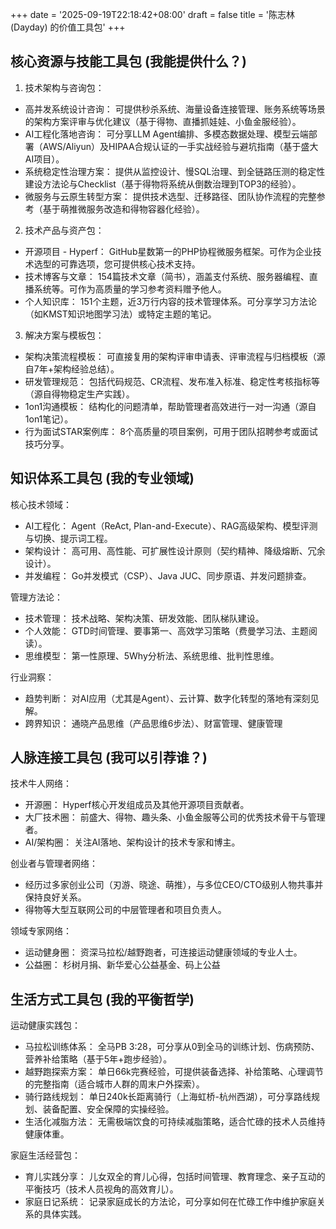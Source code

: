 +++
date = '2025-09-19T22:18:42+08:00'
draft = false
title = '陈志林 (Dayday) 的价值工具包'
+++

## 核心资源与技能工具包 (我能提供什么？)

1. 技术架构与咨询包：

- 高并发系统设计咨询： 可提供秒杀系统、海量设备连接管理、账务系统等场景的架构方案评审与优化建议（基于得物、直播抓娃娃、小鱼金服经验）。
- AI工程化落地咨询： 可分享LLM Agent编排、多模态数据处理、模型云端部署（AWS/Aliyun）及HIPAA合规认证的一手实战经验与避坑指南（基于盛大AI项目）。
- 系统稳定性治理方案： 提供从监控设计、慢SQL治理、到全链路压测的稳定性建设方法论与Checklist（基于得物将系统从倒数治理到TOP3的经验）。
- 微服务与云原生转型方案： 提供技术选型、迁移路径、团队协作流程的完整参考（基于萌推微服务改造和得物容器化经验）。

2. 技术产品与资产包：

- 开源项目 - Hyperf： GitHub星数第一的PHP协程微服务框架。可作为企业技术选型的可靠选项，您可提供核心技术支持。
- 技术博客与文章： 154篇技术文章（简书），涵盖支付系统、服务器编程、直播系统等。可作为高质量的学习参考资料赠予他人。
- 个人知识库： 151个主题，近3万行内容的技术管理体系。可分享学习方法论（如KMST知识地图学习法）或特定主题的笔记。

3. 解决方案与模板包：

- 架构决策流程模板： 可直接复用的架构评审申请表、评审流程与归档模板（源自7年+架构经验总结）。
- 研发管理规范： 包括代码规范、CR流程、发布准入标准、稳定性考核指标等（源自得物稳定生产实践）。
- 1on1沟通模板： 结构化的问题清单，帮助管理者高效进行一对一沟通（源自1on1笔记）。
- 行为面试STAR案例库： 8个高质量的项目案例，可用于团队招聘参考或面试技巧分享。

## 知识体系工具包 (我的专业领域)

核心技术领域：

- AI工程化： Agent（ReAct, Plan-and-Execute）、RAG高级架构、模型评测与切换、提示词工程。
- 架构设计： 高可用、高性能、可扩展性设计原则（契约精神、降级熔断、冗余设计）。
- 并发编程： Go并发模式（CSP）、Java JUC、同步原语、并发问题排查。

管理方法论：

- 技术管理： 技术战略、架构决策、研发效能、团队梯队建设。
- 个人效能： GTD时间管理、要事第一、高效学习策略（费曼学习法、主题阅读）。
- 思维模型： 第一性原理、5Why分析法、系统思维、批判性思维。

行业洞察：

- 趋势判断： 对AI应用（尤其是Agent）、云计算、数字化转型的落地有深刻见解。
- 跨界知识： 通晓产品思维（产品思维6步法）、财富管理、健康管理 

## 人脉连接工具包 (我可以引荐谁？)

技术牛人网络：

- 开源圈： Hyperf核心开发组成员及其他开源项目贡献者。
- 大厂技术圈： 前盛大、得物、趣头条、小鱼金服等公司的优秀技术骨干与管理者。
- AI/架构圈： 关注AI落地、架构设计的技术专家和博主。

创业者与管理者网络：

- 经历过多家创业公司（刃游、晓途、萌推），与多位CEO/CTO级别人物共事并保持良好关系。
- 得物等大型互联网公司的中层管理者和项目负责人。

领域专家网络：

- 运动健身圈： 资深马拉松/越野跑者，可连接运动健康领域的专业人士。
- 公益圈： 杉树月捐、新华爱心公益基金、码上公益

## 生活方式工具包 (我的平衡哲学)

运动健康实践包：

- 马拉松训练体系： 全马PB 3:28，可分享从0到全马的训练计划、伤病预防、营养补给策略（基于5年+跑步经验）。
- 越野跑探索方案： 单日66k完赛经验，可提供装备选择、补给策略、心理调节的完整指南（适合城市人群的周末户外探索）。
- 骑行路线规划： 单日240k长距离骑行（上海虹桥-杭州西湖），可分享路线规划、装备配置、安全保障的实操经验。
- 生活化减脂方法： 无需极端饮食的可持续减脂策略，适合忙碌的技术人员维持健康体重。

家庭生活经营包：

- 育儿实践分享： 儿女双全的育儿心得，包括时间管理、教育理念、亲子互动的平衡技巧（技术人员视角的高效育儿）。
- 家庭日记系统： 记录家庭成长的方法论，可分享如何在忙碌工作中维护家庭关系的具体实践。
